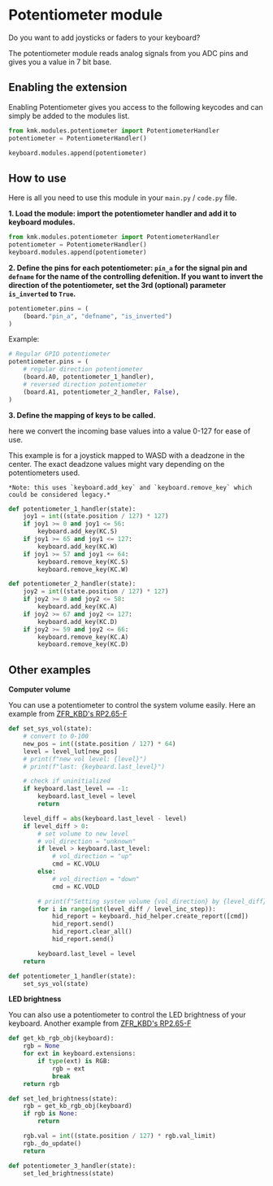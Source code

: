 # Potentiometer module
Do you want to add joysticks or faders to your keyboard?

The potentiometer module reads analog signals from you ADC pins and gives you a value in 7 bit base.

## Enabling the extension
Enabling Potentiometer gives you access to the following keycodes and can simply be
added to the modules list.

```python
from kmk.modules.potentiometer import PotentiometerHandler
potentiometer = PotentiometerHandler()

keyboard.modules.append(potentiometer)
```


## How to use
Here is all you need to use this module in your `main.py` / `code.py` file.

**1. Load the module: import the potentiometer handler and add it to keyboard modules.**

```python
from kmk.modules.potentiometer import PotentiometerHandler
potentiometer = PotentiometerHandler()
keyboard.modules.append(potentiometer)
```

**2. Define the pins for each potentiometer: `pin_a` for the signal pin and `defname` for the name of the controlling defenition. If you want to invert the direction of the potentiometer, set the 3rd (optional) parameter `is_inverted` to `True`.**

```python
potentiometer.pins = (
    (board."pin_a", "defname", "is_inverted")
)
```

 Example:
```python
# Regular GPIO potentiometer
potentiometer.pins = (
    # regular direction potentiometer
    (board.A0, potentiometer_1_handler),
    # reversed direction potentiometer
    (board.A1, potentiometer_2_handler, False),
)
```

**3. Define the mapping of keys to be called.**

here we convert the incoming base values into a value 0-127 for ease of use.

This example is for a joystick mapped to WASD with a deadzone in the center. The exact deadzone values might vary depending on the potentiometers used.
    
    *Note: this uses `keyboard.add_key` and `keyboard.remove_key` which could be considered legacy.*

```python
def potentiometer_1_handler(state):
    joy1 = int((state.position / 127) * 127)
    if joy1 >= 0 and joy1 <= 56:
        keyboard.add_key(KC.S)
    if joy1 >= 65 and joy1 <= 127:
        keyboard.add_key(KC.W)
    if joy1 >= 57 and joy1 <= 64:
        keyboard.remove_key(KC.S)
        keyboard.remove_key(KC.W)

def potentiometer_2_handler(state):
    joy2 = int((state.position / 127) * 127)
    if joy2 >= 0 and joy2 <= 58:
        keyboard.add_key(KC.A)
    if joy2 >= 67 and joy2 <= 127:
        keyboard.add_key(KC.D)
    if joy2 >= 59 and joy2 <= 66:
        keyboard.remove_key(KC.A)
        keyboard.remove_key(KC.D)
```

## Other examples

**Computer volume**

You can use a potentiometer to control the system volume easily. Here an example from [ZFR_KBD's RP2.65-F](https://github.com/KMKfw/kmk_firmware/blob/master/user_keymaps/ZFR_KBD/RP2.65-F.py)

```python
def set_sys_vol(state):
    # convert to 0-100
    new_pos = int((state.position / 127) * 64)
    level = level_lut[new_pos]
    # print(f"new vol level: {level}")
    # print(f"last: {keyboard.last_level}")

    # check if uninitialized
    if keyboard.last_level == -1:
        keyboard.last_level = level
        return

    level_diff = abs(keyboard.last_level - level)
    if level_diff > 0:
        # set volume to new level
        # vol_direction = "unknown"
        if level > keyboard.last_level:
            # vol_direction = "up"
            cmd = KC.VOLU
        else:
            # vol_direction = "down"
            cmd = KC.VOLD

        # print(f"Setting system volume {vol_direction} by {level_diff} to reach {level}")
        for i in range(int(level_diff / level_inc_step)):
            hid_report = keyboard._hid_helper.create_report([cmd])
            hid_report.send()
            hid_report.clear_all()
            hid_report.send()

        keyboard.last_level = level
    return

def potentiometer_1_handler(state):
    set_sys_vol(state)
```

**LED brightness**

You can also use a potentiometer to control the LED brightness of your keyboard. Another example from [ZFR_KBD's RP2.65-F](https://github.com/KMKfw/kmk_firmware/blob/master/user_keymaps/ZFR_KBD/RP2.65-F.py)

```python
def get_kb_rgb_obj(keyboard):
    rgb = None
    for ext in keyboard.extensions:
        if type(ext) is RGB:
            rgb = ext
            break
    return rgb

def set_led_brightness(state):
    rgb = get_kb_rgb_obj(keyboard)
    if rgb is None:
        return

    rgb.val = int((state.position / 127) * rgb.val_limit)
    rgb._do_update()
    return

def potentiometer_3_handler(state):
    set_led_brightness(state)
```